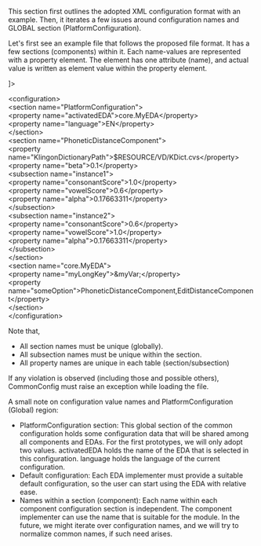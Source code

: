 This section first outlines the adopted XML configuration format with an example. Then, it iterates a few issues around configuration names and GLOBAL section (PlatformConfiguration).

Let's first see an example file that follows the proposed file format. It has a few sections (components) within it. Each name-values are represented with a property element. The element has one attribute (name), and actual value is written as element value within the property element.
  
  
<?xml version="1.0" encoding="utf-8"?>  
<!DOCTYPE configuration [  
<!ENTITY myVar "Some common #PCDATA that can be reused... ">  
]>  

\<configuration>  
\<section name="PlatformConfiguration">  
\<property name="activatedEDA">core.MyEDA\</property>  
\<property name="language">EN\</property>  
\</section>  
\<section name="PhoneticDistanceComponent">  
\<property name="KlingonDictionaryPath">$RESOURCE/VD/KDict.cvs\</property>  
\<property name="beta">0.1\</property>  
\<subsection name="instance1">  
\<property name="consonantScore">1.0\</property>  
\<property name="vowelScore">0.6\</property>  
\<property name="alpha">0.17663311\</property>  
\</subsection>  
\<subsection name="instance2">  
\<property name="consonantScore">0.6\</property>  
\<property name="vowelScore">1.0\</property>  
\<property name="alpha">0.17663311\</property>  
\</subsection>  
\</section>  
\<section name="core.MyEDA">  
\<property name="myLongKey">&myVar;\</property>  
\<property name="someOption">PhoneticDistanceComponent,EditDistanceComponent\</property>  
\</section>  
\</configuration>  
  
  

Note that,
* All section names must be unique (globally).
* All subsection names must be unique within the section.
* All property names are unique in each table (section/subsection)

If any violation is observed (including those and possible others), CommonConfig must raise an exception
while loading the file.

A small note on configuration value names and PlatformConfiguration (Global) region:

* PlatformConfiguration section: This global section of the common configuration holds some configuration data that will be shared among all components and EDAs. For the first prototypes, we will only adopt two values. activatedEDA holds the name of the EDA that is selected in this configuration. language holds the language of the current configuration.
* Default configuration: Each EDA implementer must provide a suitable default configuration, so the user can start using the EDA with relative ease.
* Names within a section (component): Each name within each component configuration section is independent. The component implementer can use the name that is suitable for the module. In the future, we might iterate over configuration names, and we will try to normalize common names, if such need arises.
